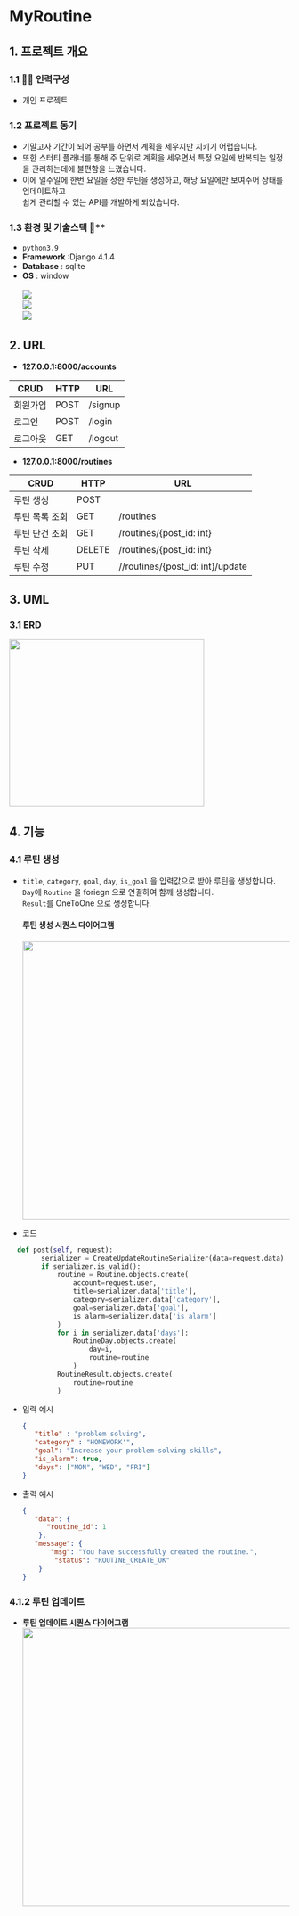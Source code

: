 
# MyRoutine
## 1. 프로젝트 개요
### 1.1 👩‍🦰 인력구성
  + 개인 프로젝트
### 1.2 프로젝트 동기
  + 기말고사 기간이 되어 공부를 하면서 계획을 세우지만 지키기 어렵습니다. </br>
  + 또한 스터티 플래너를 통해 주 단위로 계획을 세우면서 특정 요일에 반복되는 일정을 관리하는데에 불편함을 느꼈습니다. </br>
  + 이에 일주일에 한번 요일을 정한 루틴을 생성하고, 해당 요일에만 보여주어 상태를 업데이트하고 </br> 
    쉽게 관리할 수 있는 API를 개발하게 되었습니다. </br>
    
### 1.3 환경 및 기술스택 🔧**<br>
   + ``` python3.9 ```
   + **Framework** :Django 4.1.4
   + **Database** : sqlite
   + **OS** : window </br></br>
    <img src="https://img.shields.io/badge/Python-3776AB?style=flat&logo=Python&logoColor=white"/></br>
    <img src="https://img.shields.io/badge/Django-092E20?style=flat&logo=Django&logoColor=white"/></br>
    <img src="https://img.shields.io/badge/SQlite-003B57?style=flat&logo=SQLite&logoColor=white"/><br>

## 2. URL
  + **127.0.0.1:8000/accounts**

|CRUD|HTTP|URL|
|---|---|---|
|회원가입|POST|/signup|
|로그인|POST|/login|
|로그아웃|GET|/logout|


  + **127.0.0.1:8000/routines**

|CRUD|HTTP|URL|
|---|---|---|
|루틴 생성|POST||
|루틴 목록 조회|GET|/routines|
|루틴 단건 조회|GET|/routines/{post_id: int}|
|루틴 삭제|DELETE|/routines/{post_id: int}|
|루틴 수정|PUT|//routines/{post_id: int}/update|

## 3. UML

### 3.1 ERD
<img src=https://user-images.githubusercontent.com/59391473/207026260-e8acc39c-f941-4148-9160-c9a83cb929b3.png width="350" height="300"/><br>



## 4. 기능

### **4.1 루틴 생성**

+ `title`, `category`, `goal`, `day`, `is_goal` 을 입력값으로 받아 루틴을 생성합니다.<br>
  `Day`에 `Routine` 을 foriegn 으로 연결하여 함께 생성합니다.<br>
  `Result`를 OneToOne 으로 생성합니다.

  #### 루틴 생성 시퀀스 다이어그램
  <img src=https://user-images.githubusercontent.com/59391473/208120370-abec69c3-8c0b-4a69-9197-ff3d3179d083.png width="600" height="500"/><br>
+ 코드
``` python
  def post(self, request):
        serializer = CreateUpdateRoutineSerializer(data=request.data)
        if serializer.is_valid():
            routine = Routine.objects.create(
                account=request.user,
                title=serializer.data['title'],
                category=serializer.data['category'],
                goal=serializer.data['goal'],
                is_alarm=serializer.data['is_alarm']
            )
            for i in serializer.data['days']:
                RoutineDay.objects.create(
                    day=i,
                    routine=routine
                )
            RoutineResult.objects.create(
                routine=routine
            )
  ```
  + 입력 예시
    ``` json
    {
       "title" : "problem solving",
       "category" : "HOMEWORK'",
       "goal": "Increase your problem-solving skills",
       "is_alarm": true,
       "days": ["MON", "WED", "FRI"]
    }
    ```
  + 출력 예시
    ``` json
    {
       "data": {
          "routine_id": 1
        },
       "message": {
           "msg": "You have successfully created the routine.", 
            "status": "ROUTINE_CREATE_OK"
        }
    }
    ```

  
### **4.1.2 루틴 업데이트**
  + **루틴 업데이트 시퀀스 다이어그램**
  <img src=https://user-images.githubusercontent.com/59391473/208122840-e62f34ff-1825-474b-b9b0-18fe9239777c.png width="600" height="500"/><br>
